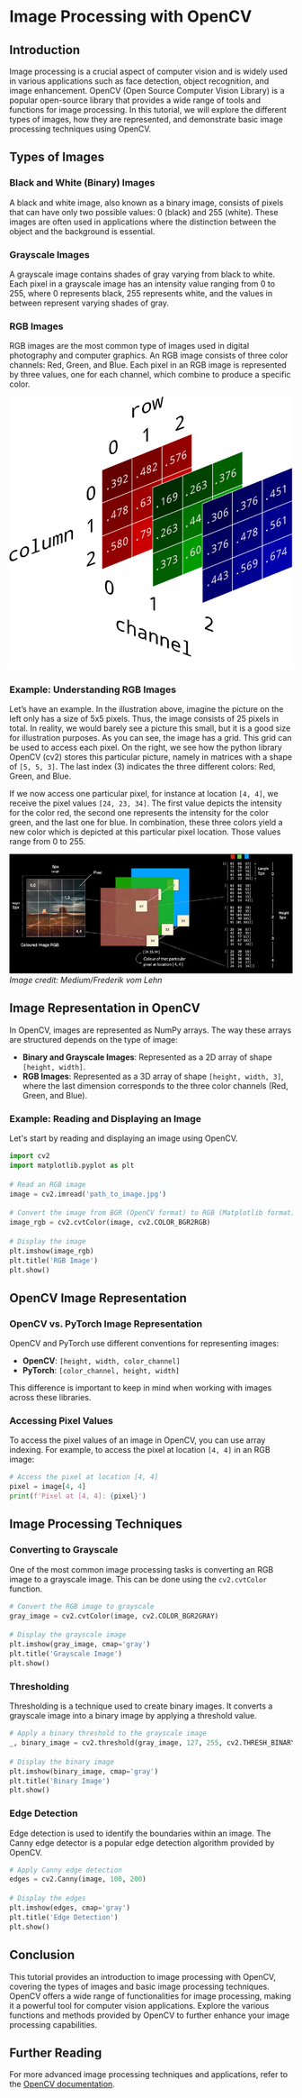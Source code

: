 # Image Processing with OpenCV

## Introduction
Image processing is a crucial aspect of computer vision and is widely used in various applications such as face detection, object recognition, and image enhancement. OpenCV (Open Source Computer Vision Library) is a popular open-source library that provides a wide range of tools and functions for image processing. In this tutorial, we will explore the different types of images, how they are represented, and demonstrate basic image processing techniques using OpenCV.

## Types of Images

### Black and White (Binary) Images
A black and white image, also known as a binary image, consists of pixels that can have only two possible values: 0 (black) and 255 (white). These images are often used in applications where the distinction between the object and the background is essential.

<!-- ![Black and White Image](https://example.com/binaryimage.png) -->

### Grayscale Images
A grayscale image contains shades of gray varying from black to white. Each pixel in a grayscale image has an intensity value ranging from 0 to 255, where 0 represents black, 255 represents white, and the values in between represent varying shades of gray.

<!-- ![Grayscale Image](https://example.com/grayscaleimage.png) -->

### RGB Images
RGB images are the most common type of images used in digital photography and computer graphics. An RGB image consists of three color channels: Red, Green, and Blue. Each pixel in an RGB image is represented by three values, one for each channel, which combine to produce a specific color.

![RGB Image](https://github.com/iamaayushrivastava/Image-Processing-with-OpenCV/blob/main/rgb3darray.png?raw=true)

### Example: Understanding RGB Images
Let’s have an example. In the illustration above, imagine the picture on the left only has a size of 5x5 pixels. Thus, the image consists of 25 pixels in total. In reality, we would barely see a picture this small, but it is a good size for illustration purposes. As you can see, the image has a grid. This grid can be used to access each pixel. On the right, we see how the python library OpenCV (cv2) stores this particular picture, namely in matrices with a shape of `[5, 5, 3]`. The last index (3) indicates the three different colors: Red, Green, and Blue. 

If we now access one particular pixel, for instance at location `[4, 4]`, we receive the pixel values `[24, 23, 34]`. The first value depicts the intensity for the color red, the second one represents the intensity for the color green, and the last one for blue. In combination, these three colors yield a new color which is depicted at this particular pixel location. Those values range from 0 to 255.

![5x5 RGB Image Representation](https://github.com/iamaayushrivastava/Image-Processing-with-OpenCV/blob/main/rgb.png?raw=true)
*Image credit: Medium/Frederik vom Lehn*

## Image Representation in OpenCV
In OpenCV, images are represented as NumPy arrays. The way these arrays are structured depends on the type of image:

- **Binary and Grayscale Images**: Represented as a 2D array of shape `[height, width]`.
- **RGB Images**: Represented as a 3D array of shape `[height, width, 3]`, where the last dimension corresponds to the three color channels (Red, Green, and Blue).

### Example: Reading and Displaying an Image
Let's start by reading and displaying an image using OpenCV.

```python
import cv2
import matplotlib.pyplot as plt

# Read an RGB image
image = cv2.imread('path_to_image.jpg')

# Convert the image from BGR (OpenCV format) to RGB (Matplotlib format)
image_rgb = cv2.cvtColor(image, cv2.COLOR_BGR2RGB)

# Display the image
plt.imshow(image_rgb)
plt.title('RGB Image')
plt.show()
```

## OpenCV Image Representation

### OpenCV vs. PyTorch Image Representation
OpenCV and PyTorch use different conventions for representing images:

- **OpenCV**: `[height, width, color_channel]`
- **PyTorch**: `[color_channel, height, width]`

This difference is important to keep in mind when working with images across these libraries.

### Accessing Pixel Values
To access the pixel values of an image in OpenCV, you can use array indexing. For example, to access the pixel at location `[4, 4]` in an RGB image:

```python
# Access the pixel at location [4, 4]
pixel = image[4, 4]
print(f'Pixel at [4, 4]: {pixel}')
```

## Image Processing Techniques

### Converting to Grayscale
One of the most common image processing tasks is converting an RGB image to a grayscale image. This can be done using the `cv2.cvtColor` function.

```python
# Convert the RGB image to grayscale
gray_image = cv2.cvtColor(image, cv2.COLOR_BGR2GRAY)

# Display the grayscale image
plt.imshow(gray_image, cmap='gray')
plt.title('Grayscale Image')
plt.show()
```

### Thresholding
Thresholding is a technique used to create binary images. It converts a grayscale image into a binary image by applying a threshold value.

```python
# Apply a binary threshold to the grayscale image
_, binary_image = cv2.threshold(gray_image, 127, 255, cv2.THRESH_BINARY)

# Display the binary image
plt.imshow(binary_image, cmap='gray')
plt.title('Binary Image')
plt.show()
```

### Edge Detection
Edge detection is used to identify the boundaries within an image. The Canny edge detector is a popular edge detection algorithm provided by OpenCV.

```python
# Apply Canny edge detection
edges = cv2.Canny(image, 100, 200)

# Display the edges
plt.imshow(edges, cmap='gray')
plt.title('Edge Detection')
plt.show()
```

## Conclusion
This tutorial provides an introduction to image processing with OpenCV, covering the types of images and basic image processing techniques. OpenCV offers a wide range of functionalities for image processing, making it a powerful tool for computer vision applications. Explore the various functions and methods provided by OpenCV to further enhance your image processing capabilities.

## Further Reading
For more advanced image processing techniques and applications, refer to the [OpenCV documentation](https://docs.opencv.org/).